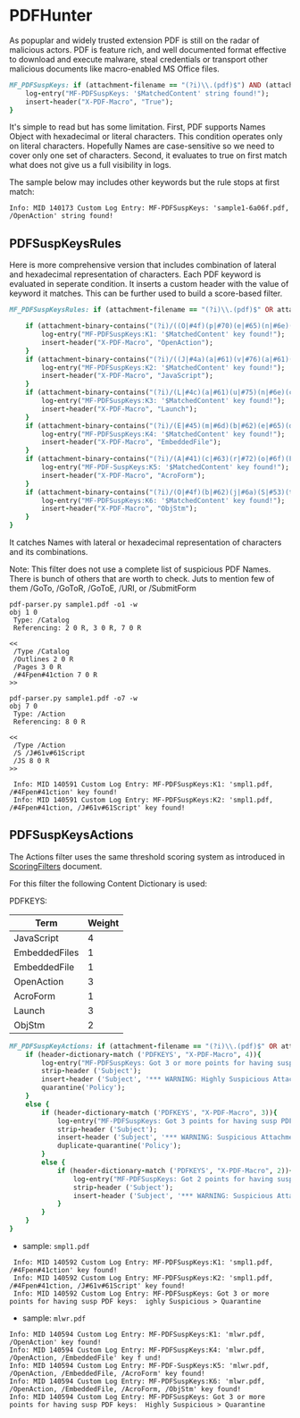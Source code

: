 # PDFHunter 

As popuplar and widely trusted extension PDF is still on the radar of malicious actors. PDF is feature rich, and well documented format effective to download and execute malware, steal credentials or transport other malicious documents like macro-enabled MS Office files. 



```ruby
MF_PDFSuspKeys: if (attachment-filename == "(?i)\\.(pdf)$") AND (attachment-binary-contains("(?i)/(OpenAction|Javascript|Launch|EmbeddedFile|AcroForm)")) {
    log-entry("MF-PDFSuspKeys: '$MatchedContent' string found!");
    insert-header("X-PDF-Macro", "True");
}
```

It's simple to read but has some limitation. First, PDF supports Names Object with hexadecimal or literal characters. This condition operates only on literal characters. Hopefully Names are case-sensitive so we need to cover only one set of characters. Second, it evaluates to true on first match what does not give us a full visibility in logs. 

The sample below may includes other keywords but the rule stops at first match:

```
Info: MID 140173 Custom Log Entry: MF-PDFSuspKeys: 'sample1-6a06f.pdf, /OpenAction' string found!
```


## PDFSuspKeysRules


Here is more comprehensive version that includes combination of lateral and  hexadecimal representation of characters. Each PDF keyword is evaluated in seperate condition. It inserts a custom header with the value of keyword it matches. This can be further used to build a score-based filter. 

```ruby
MF_PDFSuspKeysRules: if (attachment-filename == "(?i)\\.(pdf)$" OR attachment-filetype == "pdf") {

    if (attachment-binary-contains("(?i)/((O|#4f)(p|#70)(e|#65)(n|#6e)(A|#41)(c|#63)(t|#74)(i|#69)(o|#6f)(n|#6e))")) { 
        log-entry("MF-PDFSuspKeys:K1: '$MatchedContent' key found!");
        insert-header("X-PDF-Macro", "OpenAction");
    }
    if (attachment-binary-contains("(?i)/((J|#4a)(a|#61)(v|#76)(a|#61)(s|#73)(c|#63)(r|#72)(i|#69)(p|#70)(t|#74))")) { 
        log-entry("MF-PDFSuspKeys:K2: '$MatchedContent' key found!");
        insert-header("X-PDF-Macro", "JavaScript");
    }
    if (attachment-binary-contains("(?i)/(L|#4c)(a|#61)(u|#75)(n|#6e)(c|#63)(h|#68)")) {         
        log-entry("MF-PDFSuspKeys:K3: '$MatchedContent' key found!");
        insert-header("X-PDF-Macro", "Launch");
    }
    if (attachment-binary-contains("(?i)/(E|#45)(m|#6d)(b|#62)(e|#65)(d|#64)(d|#64)(e|#65)(d|#64)(F|#46)(i|#69)(l|#6c)(e|#65)(s|#73)*")) {
        log-entry("MF-PDFSuspKeys:K4: '$MatchedContent' key found!");
        insert-header("X-PDF-Macro", "EmbeddedFile");
    }
    if (attachment-binary-contains("(?i)/(A|#41)(c|#63)(r|#72)(o|#6f)(F|#46)(o|#6f)(r|#72)(m|#6d)")) {
        log-entry("MF-PDF-SuspKeys:K5: '$MatchedContent' key found!");
        insert-header("X-PDF-Macro", "AcroForm");
    }
    if (attachment-binary-contains("(?i)/(O|#4f)(b|#62)(j|#6a)(S|#53)(t|#74)(m|#6d)")) {
        log-entry("MF-PDFSuspKeys:K6: '$MatchedContent' key found!");
        insert-header("X-PDF-Macro", "ObjStm");
    }
}
```
It catches Names with lateral or hexadecimal representation of characters and its combinations. 

Note: This filter does not use a complete list of suspicious PDF Names. There is bunch of others that are worth to check. Juts to mention few of them  /GoTo, /GoToR, /GoToE, /URI, or /SubmitForm

```
pdf-parser.py sample1.pdf -o1 -w
obj 1 0
 Type: /Catalog
 Referencing: 2 0 R, 3 0 R, 7 0 R
 
<<
 /Type /Catalog
 /Outlines 2 0 R
 /Pages 3 0 R
 /#4Fpen#41ction 7 0 R
>>
```

```
pdf-parser.py sample1.pdf -o7 -w
obj 7 0
 Type: /Action
 Referencing: 8 0 R
 
<<
 /Type /Action
 /S /J#61v#61Script
 /JS 8 0 R
>>
```


```log
 Info: MID 140591 Custom Log Entry: MF-PDFSuspKeys:K1: 'smpl1.pdf, /#4Fpen#41ction' key found!
 Info: MID 140591 Custom Log Entry: MF-PDFSuspKeys:K2: 'smpl1.pdf, /#4Fpen#41ction, /J#61v#61Script' key found!
```

## PDFSuspKeysActions


The Actions filter uses the same threshold scoring system as introduced in [ScoringFilters](../ScoringFilters.md) document. 



For this filter the following Content Dictionary is used: 

PDFKEYS:

| Term               | Weight |
| ------------------ | ------ |
| JavaScript         | 4      |
| EmbeddedFiles      | 1      |
| EmbeddedFile       | 1      |
| OpenAction         | 3      |
| AcroForm           | 1      |
| Launch             | 3      |
| ObjStm             | 2      |




```ruby
MF_PDFSuspKeyActions: if (attachment-filename == "(?i)\\.(pdf)$" OR attachment-filetype == "pdf") {
    if (header-dictionary-match ('PDFKEYS', "X-PDF-Macro", 4)){
        log-entry("MF-PDFSuspKeys: Got 3 or more points for having susp PDF keys: Highly Suspicious > Quarantine");
        strip-header ('Subject');
        insert-header ('Subject', '*** WARNING: Highly Suspicious Attachment *** $Subject');
        quarantine('Policy');
    }
    else {
        if (header-dictionary-match ('PDFKEYS', "X-PDF-Macro", 3)){
            log-entry("MF-PDFSuspKeys: Got 3 points for having susp PDF keys: Suspicious > Subject Warning");
            strip-header ('Subject');
            insert-header ('Subject', '*** WARNING: Suspicious Attachment *** $Subject');
            duplicate-quarantine('Policy');          
        }
        else {
            if (header-dictionary-match ('PDFKEYS', "X-PDF-Macro", 2)){
                log-entry("MF-PDFSuspKeys: Got 2 points for having susp PDF keys: Somehow Suspicious > Subject Warning");                          
                strip-header ('Subject');
                insert-header ('Subject', '*** WARNING: Suspicious Attachment *** $Subject');
            }
        }
    }
}
```


- sample: `smpl1.pdf`

```log 
 Info: MID 140592 Custom Log Entry: MF-PDFSuspKeys:K1: 'smpl1.pdf, /#4Fpen#41ction' key found!
 Info: MID 140592 Custom Log Entry: MF-PDFSuspKeys:K2: 'smpl1.pdf, /#4Fpen#41ction, /J#61v#61Script' key found!
 Info: MID 140592 Custom Log Entry: MF-PDFSuspKeys: Got 3 or more points for having susp PDF keys:  ighly Suspicious > Quarantine
 ```

- sample: `mlwr.pdf`

```log
Info: MID 140594 Custom Log Entry: MF-PDFSuspKeys:K1: 'mlwr.pdf, /OpenAction' key found!
Info: MID 140594 Custom Log Entry: MF-PDFSuspKeys:K4: 'mlwr.pdf, /OpenAction, /EmbeddedFile' key f und!
Info: MID 140594 Custom Log Entry: MF-PDF-SuspKeys:K5: 'mlwr.pdf, /OpenAction, /EmbeddedFile, /AcroForm' key found!
Info: MID 140594 Custom Log Entry: MF-PDFSuspKeys:K6: 'mlwr.pdf, /OpenAction, /EmbeddedFile, /AcroForm, /ObjStm' key found!
Info: MID 140594 Custom Log Entry: MF-PDFSuspKeys: Got 3 or more points for having susp PDF keys:  Highly Suspicious > Quarantine
 ```

